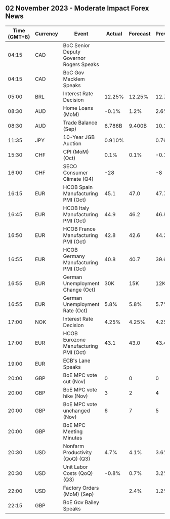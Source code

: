 ## 02 November 2023 - Moderate Impact Forex News

| Time (GMT+8) | Currency | Event | Actual | Forecast | Previous |
|------|----------|-------|--------|----------|----------|
| 04:15 | CAD | BoC Senior Deputy Governor Rogers Speaks |  |  |  |
| 04:15 | CAD | BoC Gov Macklem Speaks |  |  |  |
| 05:00 | BRL | Interest Rate Decision | 12.25% | 12.25% | 12.75% |
| 08:30 | AUD | Home Loans (MoM) | -0.1% | 1.2% | 2.6% |
| 08:30 | AUD | Trade Balance (Sep) | 6.786B | 9.400B | 10.161B |
| 11:35 | JPY | 10-Year JGB Auction | 0.910% |  | 0.768% |
| 15:30 | CHF | CPI (MoM) (Oct) | 0.1% | 0.1% | -0.1% |
| 16:00 | CHF | SECO Consumer Climate (Q4) | -28 |  | -8 |
| 16:15 | EUR | HCOB Spain Manufacturing PMI (Oct) | 45.1 | 47.0 | 47.7 |
| 16:45 | EUR | HCOB Italy Manufacturing PMI (Oct) | 44.9 | 46.2 | 46.8 |
| 16:50 | EUR | HCOB France Manufacturing PMI (Oct) | 42.8 | 42.6 | 44.2 |
| 16:55 | EUR | HCOB Germany Manufacturing PMI (Oct) | 40.8 | 40.7 | 39.6 |
| 16:55 | EUR | German Unemployment Change (Oct) | 30K | 15K | 12K |
| 16:55 | EUR | German Unemployment Rate (Oct) | 5.8% | 5.8% | 5.7% |
| 17:00 | NOK | Interest Rate Decision | 4.25% | 4.25% | 4.25% |
| 17:00 | EUR | HCOB Eurozone Manufacturing PMI (Oct) | 43.1 | 43.0 | 43.4 |
| 19:00 | EUR | ECB's Lane Speaks |  |  |  |
| 20:00 | GBP | BoE MPC vote cut (Nov) | 0 | 0 | 0 |
| 20:00 | GBP | BoE MPC vote hike (Nov) | 3 | 2 | 4 |
| 20:00 | GBP | BoE MPC vote unchanged (Nov) | 6 | 7 | 5 |
| 20:00 | GBP | BoE MPC Meeting Minutes |  |  |  |
| 20:30 | USD | Nonfarm Productivity (QoQ) (Q3) | 4.7% | 4.1% | 3.6% |
| 20:30 | USD | Unit Labor Costs (QoQ) (Q3) | -0.8% | 0.7% | 3.2% |
| 22:00 | USD | Factory Orders (MoM) (Sep) |  | 2.4% | 1.2% |
| 22:15 | GBP | BoE Gov Bailey Speaks |  |  |  |
